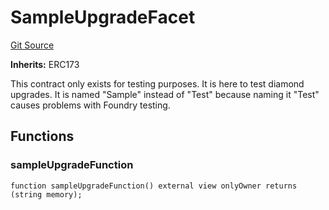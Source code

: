 # SampleUpgradeFacet
[Git Source](https://github.com/thrackle-io/tron/blob/50727ee9211084f05b8690e3435981873338f44e/src/protocol/diamond/SampleUpgradeFacet.sol)

**Inherits:**
ERC173

This contract only exists for testing purposes. It is here to test diamond upgrades. It is named "Sample" instead
of "Test" because naming it "Test" causes problems with Foundry testing.


## Functions
### sampleUpgradeFunction


```solidity
function sampleUpgradeFunction() external view onlyOwner returns (string memory);
```

